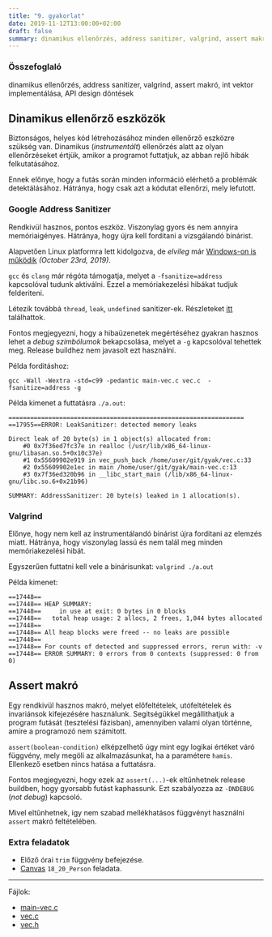 ```yaml
---
title: "9. gyakorlat"
date: 2019-11-12T13:00:00+02:00
draft: false
summary: dinamikus ellenőrzés, address sanitizer, valgrind, assert makró, int vektor implementálása, API design döntések
---
```


### Összefoglaló
dinamikus ellenőrzés, address sanitizer, valgrind, assert makró, int vektor implementálása, API design döntések

## Dinamikus ellenőrző eszközök
Biztonságos, helyes kód létrehozásához minden ellenőrző eszközre szükség van.
Dinamikus (*instrumentált*) ellenőrzés alatt az olyan ellenőrzéseket értjük, amikor a programot futtatjuk, az abban rejlő hibák felkutatásához.

Ennek előnye, hogy a futás során minden információ elérhető a problémák detektálásához. Hátránya, hogy csak azt a kódutat ellenőrzi, mely lefutott.

### Google Address Sanitizer
Rendkivül hasznos, pontos eszköz. Viszonylag gyors és nem annyira memóriaigényes.
Hátránya, hogy újra kell forditani a vizsgálandó binárist.

Alapvetően Linux platformra lett kidolgozva, de *elvileg* már [Windows-on is működik](https://devblogs.microsoft.com/cppblog/addresssanitizer-asan-for-windows-with-msvc) *(October 23rd, 2019)*.

`gcc` és `clang` már régóta támogatja, melyet a `-fsanitize=address` kapcsolóval tudunk aktiválni. Ezzel a memóriakezelési hibákat tudjuk felderiteni.

Létezik továbbá `thread`, `leak`, `undefined` sanitizer-ek. Részleteket [itt](https://gcc.gnu.org/onlinedocs/gcc/Instrumentation-Options.html) találhattok.

Fontos megjegyezni, hogy a hibaüzenetek megértéséhez gyakran hasznos lehet a *debug szimbólumok* bekapcsolása, melyet a `-g` kapcsolóval tehettek meg. Release buildhez nem javasolt ezt használni.

Példa forditáshoz:
```
gcc -Wall -Wextra -std=c99 -pedantic main-vec.c vec.c  -fsanitize=address -g
```

Példa kimenet a futtatásra `./a.out`:
```
=================================================================
==17955==ERROR: LeakSanitizer: detected memory leaks

Direct leak of 20 byte(s) in 1 object(s) allocated from:
    #0 0x7f36ed7fc37e in realloc (/usr/lib/x86_64-linux-gnu/libasan.so.5+0x10c37e)
    #1 0x55609902e919 in vec_push_back /home/user/git/gyak/vec.c:33
    #2 0x55609902e1ec in main /home/user/git/gyak/main-vec.c:13
    #3 0x7f36ed320b96 in __libc_start_main (/lib/x86_64-linux-gnu/libc.so.6+0x21b96)

SUMMARY: AddressSanitizer: 20 byte(s) leaked in 1 allocation(s).
```

### Valgrind
Előnye, hogy nem kell az instrumentálandó binárist újra forditani az elemzés miatt.
Hátránya, hogy viszonylag lassú és nem talál meg minden memóriakezelési hibát.

Egyszerűen futtatni kell vele a binárisunkat: `valgrind ./a.out`

Példa kimenet:
```
==17448== 
==17448== HEAP SUMMARY:
==17448==     in use at exit: 0 bytes in 0 blocks
==17448==   total heap usage: 2 allocs, 2 frees, 1,044 bytes allocated
==17448== 
==17448== All heap blocks were freed -- no leaks are possible
==17448== 
==17448== For counts of detected and suppressed errors, rerun with: -v
==17448== ERROR SUMMARY: 0 errors from 0 contexts (suppressed: 0 from 0)
```

## Assert makró
Egy rendkivül hasznos makró, melyet előfeltételek, utófeltételek és invariánsok kifejezésére használunk.
Segitségükkel megállithatjuk a program futását (tesztelési fázisban), amennyiben valami olyan történne, amire a programozó nem számitott.

`assert(boolean-condition)` elképzelhető úgy mint egy logikai értéket váró függvény, mely megöli az alkalmazásunkat, ha a paramétere `hamis`. Ellenkező esetben nincs hatása a futtatásra.

Fontos megjegyezni, hogy ezek az `assert(...)`-ek eltűnhetnek release buildben, hogy gyorsabb futást kaphassunk. Ezt szabályozza az `-DNDEBUG` (*not debug*) kapcsoló.

Mivel eltűnhetnek, igy nem szabad mellékhatásos függvényt használni `assert` makró feltételében.

### Extra feladatok
- Előző órai `trim` függvény befejezése.
- [Canvas](canvas.elte.hu) `18_20_Person` feladata.

---
Fájlok:

- [main-vec.c](main-vec.c)
- [vec.c](vec.c)
- [vec.h](vec.h)
